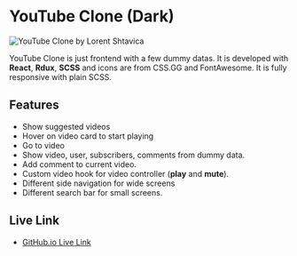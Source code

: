 # YouTube Clone (Dark)

<img src="https://ls30378.github.io/portfolio-page-stack/images/youtube-clone.png" alt="YouTube Clone by Lorent Shtavica" />

YouTube Clone is just frontend with a few dummy datas. It is developed with **React**, **Rdux**, **SCSS** and icons are from CSS.GG and FontAwesome. It is fully responsive with plain SCSS.

## Features
* Show suggested videos
* Hover on video card to start playing
* Go to video
* Show video, user, subscribers, comments from dummy data.
* Add comment to current video.
* Custom video hook for video controller (**play** and **mute**).
* Different side navigation for wide screens
* Different search bar for small screens.

## Live Link
* [GitHub.io Live Link](https://ls30378.github.io/youtube-clone/)

